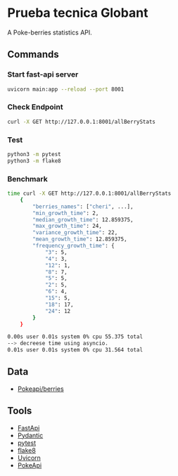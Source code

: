 # Prueba tecnica Globant

A Poke-berries statistics API.

## Commands

### Start fast-api server

```bash
uvicorn main:app --reload --port 8001
```

### Check Endpoint

```bash
curl -X GET http://127.0.0.1:8001/allBerryStats
```

### Test

```bash
python3 -m pytest
python3 -m flake8
```

### Benchmark

```bash
time curl -X GET http://127.0.0.1:8001/allBerryStats
    {
        "berries_names": ["cheri", ...],
        "min_growth_time": 2,
        "median_growth_time": 12.859375,
        "max_growth_time": 24,
        "variance_growth_time": 22,
        "mean_growth_time": 12.859375,
        "frequency_growth_time": {
            "3": 5,
            "4": 3,
            "12": 1,
            "8": 7,
            "5": 5,
            "2": 5,
            "6": 4,
            "15": 5,
            "18": 17,
            "24": 12
        }
    }

0.00s user 0.01s system 0% cpu 55.375 total
--> decreese time using asyncio.
0.01s user 0.01s system 0% cpu 31.564 total
```

## Data

-   [Pokeapi/berries](https://pokeapi.co/docs/v2#berries)

## Tools

-   [FastApi](https://github.com/tiangolo/fastapi)
-   [Pydantic](https://github.com/pydantic/pydantic)
-   [pytest](https://github.com/pytest-dev/pytest)
-   [flake8](https://github.com/pycqa/flake8/)
-   [Uvicorn](https://github.com/encode/uvicorn)
-   [PokeApi](https://pokeapi.co/docs/v2#berries-section)
